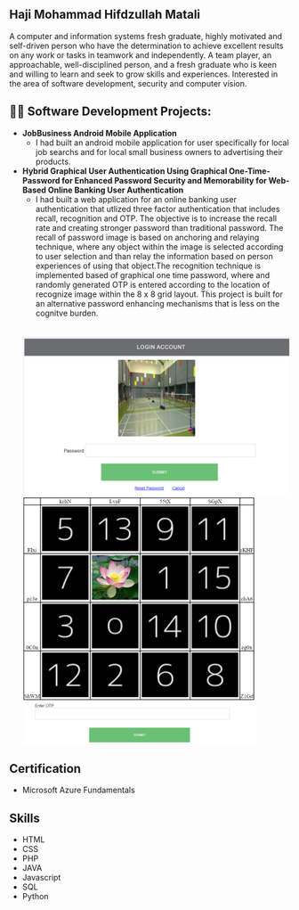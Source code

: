 <h2>Haji Mohammad Hifdzullah Matali</h2>
A computer and information systems fresh graduate, highly motivated and self-driven person who have the determination to achieve excellent results on any work or tasks in teamwork and independently. A team player, an approachable, well-disciplined person, and a fresh graduate who is keen and willing to learn and seek to grow skills and experiences. Interested in the area of software development, security and computer vision.

<h2>👨‍💻 Software Development Projects:</h2>

- <b>JobBusiness Android Mobile Application</b>
  - I had built an android mobile application for user specifically for local job searchs and for local small business owners to advertising their products.
- <b>Hybrid Graphical User Authentication Using Graphical One-Time-Password for Enhanced Password Security and Memorability for Web-Based Online Banking User Authentication</b>
  - I had built a web application for an online banking user authentication that utlized three factor authentication that includes recall, recognition and OTP. The objective is to increase the recall rate and creating stronger password than traditional password. The recall of password image is based on anchoring and relaying technique, where any object within the image is selected according to user selection and than relay the information based on person experiences of using that object.The recognition technique is implemented based of graphical one time password, where and randomly generated OTP is entered according to the location of recognize image within the 8 x 8 grid layout. This project is built for an alternative password enhancing mechanisms that is less on the cognitve burden.
  <br>
  <br>
   <img src =img/Graphical.png>
   <img src =img/GOTP.png>
 
 
 


<h2>Certification</h2>

- Microsoft Azure Fundamentals


<h2>Skills</h2>

- HTML
- CSS
- PHP
- JAVA
- Javascript
- SQL
- Python

<!--
**joshmadakor1/joshmadakor1** is a ✨ _special_ ✨ repository because its `README.md` (this file) appears on your GitHub profile.

Here are some ideas to get you started:

- 🔭 I’m currently working on ...
- 🌱 I’m currently learning ...
- 👯 I’m looking to collaborate on ...
- 🤔 I’m looking for help with ...
- 💬 Ask me about ...
- 📫 How to reach me: ...
- 😄 Pronouns: ...
- ⚡ Fun fact: ...
-->
